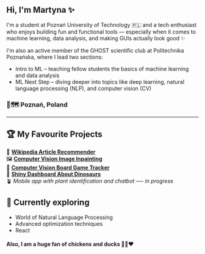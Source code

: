 ## Hi, I'm Martyna ✨
I'm a student at Poznań University of Technology 🇵🇱 and a tech enthusiast who enjoys building fun and functional tools — especially when it comes to machine learning, data analysis, and making GUIs actually look good ✨

I'm also an active member of the GHOST scientific club at Politechnika Poznańska, where I lead two sections:
- Intro to ML – teaching fellow students the basics of machine learning and data analysis
- ML Next Step – diving deeper into topics like deep learning, natural language processing (NLP), and computer vision (CV)<br>

### 📍🗺️ Poznań, Poland
----

## 🏆 My Favourite Projects
📖 [**Wikipedia Article Recommender**](https://github.com/mmartyna123/WikipediaRecommendationSystem) <br>
🖼️ [**Computer Vision Image Inpainting**](https://github.com/mmartyna123/CV-ImageInpainting)<br>
🎲 [**Computer Vision Board Game Tracker**](https://github.com/Bialkasss/CV-BoardGame)<br>
🦖 [**Shiny Dashboard About Dinosaurs**](https://github.com/mmartyna123/ShinyDinoDashbord)<br>
🪴 *Mobile app with plant identification and chatbot ── in progress*

## 🚀 Currently exploring
- World of Natural Language Processing
- Advanced optimization techniques
- React

#### Also, I am a huge fan of chickens and ducks 🐔🦆❤️


<!--
**mmartyna123/mmartyna123** is a ✨ _special_ ✨ repository because its `README.md` (this file) appears on your GitHub profile.

Here are some ideas to get you started:

- 🔭 I’m currently working on ...
- 🌱 I’m currently learning ...
- 👯 I’m looking to collaborate on ...
- 🤔 I’m looking for help with ...
- 💬 Ask me about ...
- 📫 How to reach me: ...
- 😄 Pronouns: ...
- ⚡ Fun fact: ...
-->
